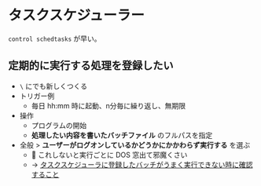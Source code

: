 # タスクスケジューラー
`control schedtasks` が早い。

## 定期的に実行する処理を登録したい
- `\` にでも新しくつくる
- トリガー例
    - 毎日 hh:mm 時に起動、n分毎に繰り返し、無期限
- 操作
    - プログラムの開始
    - **処理したい内容を書いたバッチファイル** のフルパスを指定
- 全般 > **ユーザーがログオンしているかどうかにかかわらず実行する** を選ぶ
    - :memo: これしないと実行ごとに DOS 窓出て邪魔くさい
    - → [タスクスケジューラに登録したバッチがうまく実行できない時に確認すること](http://sogohiroaki.sblo.jp/article/178281845.html)

